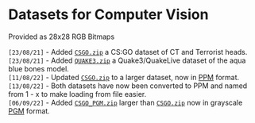 # Datasets for Computer Vision
Provided as 28x28 RGB Bitmaps

`[23/08/21]` - Added [`CSGO.zip`](https://github.com/TFNN/DOCS/raw/main/DATASETS/CSGO.zip) a CS:GO dataset of CT and Terrorist heads.<br>
`[23/08/21]` - Added [`QUAKE3.zip`](https://github.com/TFNN/DOCS/raw/main/DATASETS/QUAKE3.zip) a Quake3/QuakeLive dataset of the aqua blue bones model.<br>
`[11/08/22]` - Updated [`CSGO.zip`](https://github.com/TFNN/DOCS/raw/main/DATASETS/CSGO.zip) to a larger dataset, now in [PPM](http://netpbm.sourceforge.net/doc/ppm.html) format.<br>
`[13/08/22]` - Both datasets have now been converted to PPM and named from 1 - x to make loading from file easier.<br>
`[06/09/22]` - Added [`CSGO_PGM.zip`](https://github.com/TFNN/DOCS/raw/main/DATASETS/CSGO_PGM.zip) larger than [`CSGO.zip`](https://github.com/TFNN/DOCS/raw/main/DATASETS/CSGO.zip) now in grayscale [PGM](http://pushkin.faculty.unlv.edu/ece5554/pgminfo.html) format.
